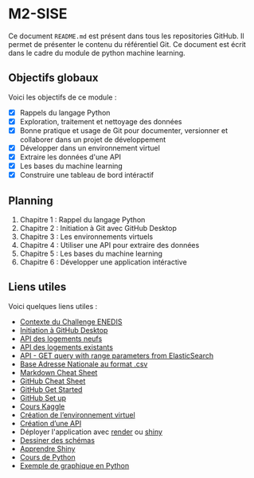 # M2-SISE

Ce document `README.md` est présent dans tous les repositories GitHub. Il permet de présenter le contenu du référentiel Git.
Ce document est écrit dans le cadre du module de python machine learning.

## Objectifs globaux

Voici les objectifs de ce module :
- [x] Rappels du langage Python
- [x] Exploration, traitement et nettoyage des données
- [x] Bonne pratique et usage de Git pour documenter, versionner et collaborer dans un projet de développement
- [x] Développer dans un environnement virtuel
- [x] Extraire les données d'une API
- [x] Les bases du machine learning
- [x] Construire une tableau de bord intéractif

## Planning

1. Chapitre 1 : Rappel du langage Python
2. Chapitre 2 : Initiation à Git avec GitHub Desktop
3. Chapitre 3 : Les environnements virtuels
4. Chapitre 4 : Utiliser une API pour extraire des données
5. Chapitre 5 : Les bases du machine learning
6. Chapitre 6 : Développer une application intéractive

## Liens utiles

Voici quelques liens utiles :
- [Contexte du Challenge ENEDIS](https://defis.data.gouv.fr/defis/65b76f15d7874915c8e41298)
- [Initiation à GitHub Desktop](https://docs.github.com/fr/desktop/overview/)
- [API des logements neufs](https://data.ademe.fr/datasets/dpe-v2-logements-neufs/api-doc)
- [API des logements existants](https://data.ademe.fr/datasets/dpe-v2-logements-existants/api-doc)
- [API - GET query with range parameters from ElasticSearch](https://www.elastic.co/guide/en/elasticsearch/reference/current/query-dsl-query-string-query.html#_ranges)
- [Base Adresse Nationale au format .csv](https://adresse.data.gouv.fr/donnees-nationales)
- [Markdown Cheat Sheet](https://www.markdownguide.org/cheat-sheet/)
- [GitHub Cheat Sheet](https://training.github.com/downloads/fr/github-git-cheat-sheet.pdf)
- [GitHub Get Started](https://docs.github.com/fr/get-started/quickstart/hello-world)
- [GitHub Set up](https://docs.github.com/fr/get-started/quickstart/set-up-git)
- [Cours Kaggle](https://www.kaggle.com/learn)
- [Création de l’environnement virtuel](https://python.land/virtual-environments/virtualenv)
- [Création d’une API](https://towardsdatascience.com/deploy-a-machine-learning-model-using-flask-da580f84e60c)
- Déployer l'application  avec [render](https://render.com/) ou [shiny](https://shiny.posit.co/py/docs/deploy.html)
- [Dessiner des schémas](https://www.drawio.com/)
- [Apprendre Shiny](https://shiny.posit.co/py/)
- [Cours de Python](https://asardell.github.io/programmation-python/)
- [Exemple de graphique en Python](https://python-graph-gallery.com/)
